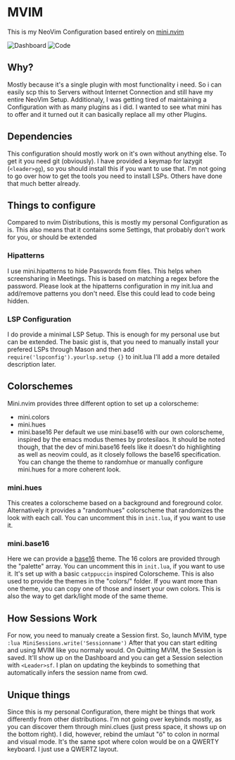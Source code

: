 # MVIM

This is my NeoVim Configuration based entirely on [mini.nvim](https://github.com/echasnovski/mini.nvim)

![Dashboard](mvim-dashboard.png)
![Code](mvim.png)

## Why?
Mostly because it's a single plugin with most functionality i need. So i can easily scp this to Servers without Internet Connection and still have my entire NeoVim Setup.
Additionaly, I was getting tired of maintaining a Configuration with as many plugins as i did. I wanted to see what mini has to offer and it turned out it can basically replace all my other Plugins.

## Dependencies
This configuration should mostly work on it's own without anything else. To get it you need git (obviously).
I have provided a keymap for lazygit (`<leader>gg`), so you should install this if you want to use that.
I'm not going to go over how to get the tools you need to install LSPs. Others have done that much better already.

## Things to configure
Compared to nvim Distributions, this is mostly my personal Configuration as is. This also means that it contains some Settings, that probably don't work for you, or should be extended

### Hipatterns
I use mini.hipatterns to hide Passwords from files. This helps when screensharing in Meetings. This is based on matching a regex before the password. Please look at the hipatterns configuration
in my init.lua and add/remove patterns you don't need. Else this could lead to code being hidden.

### LSP Configuration
I do provide a minimal LSP Setup. This is enough for my personal use but can be extended.
The basic gist is, that you need to manually install your prefered LSPs through Mason and then add `require('lspconfig').yourlsp.setup {}` to init.lua
I'll add a more detailed description later.

## Colorschemes
Mini.nvim provides three different option to set up a colorscheme:
- mini.colors
- mini.hues
- mini.base16
Per default we use mini.base16 with our own colorscheme, inspired by the emacs modus themes by protesilaos.
It should be noted though, that the dev of mini.base16 feels like it doesn't do highlighting as well as neovim could, as it closely follows the base16 specification. You can change the theme to randomhue
or manually configure mini.hues for a more coherent look.

### mini.hues
This creates a colorscheme based on a background and foreground color. Alternatively it provides a "randomhues" colorscheme that randomizes the look with each call.
You can uncomment this in `init.lua`, if you want to use it.

### mini.base16
Here we can provide a [base16](https://github.com/chriskempson/base16) theme. The 16 colors are provided through the "palette" array.
You can uncomment this in `init.lua`, if you want to use it. It's set up with a basic `catppuccin` inspired Colorscheme.
This is also used to provide the themes in the "colors/" folder. If you want more than one theme, you can copy one of those and insert your own colors. This is also the way to get dark/light mode of the same theme.

## How Sessions Work
For now, you need to manualy create a Session first. So, launch MVIM, type `:lua MiniSessions.write('Sessionname')`
After that you can start editing and using MVIM like you normaly would. On Quitting MVIM, the Session is saved. It'll show up on the Dashboard and you can get a Session selection with `<Leader>sf`.
I plan on updating the keybinds to something that automatically infers the session name from cwd.

## Unique things
Since this is my personal Configuration, there might be things that work differently from other distributions. I'm not going over keybinds mostly, as you can discover them through mini.clues (just press space, it shows up on the bottom right).
I did, however, rebind the umlaut "ö" to colon in normal and visual mode. It's the same spot where colon would be on a QWERTY keyboard. I just use a QWERTZ layout.
